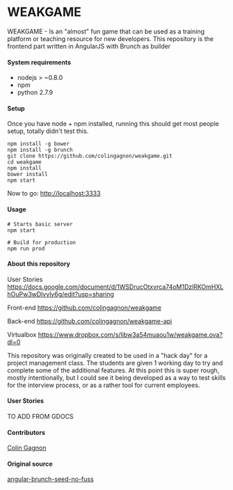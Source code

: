 # WEAKGAME
WEAKGAME - Is an "almost" fun game that can be used as a training platform or teaching resource for new developers. This repository is the frontend part written in AngularJS with Brunch as builder

#### System requirements

* nodejs > ~0.8.0
* npm
* python 2.7.9

#### Setup
Once you have node + npm installed, running this should get most people setup, totally didn't test this.

```
npm install -g bower
npm install -g brunch
git clone https://github.com/colingagnon/weakgame.git
cd weakgame
npm install
bower install
npm start
```

Now to go: [http://localhost:3333](http://localhost:3333)

#### Usage
```
# Starts basic server
npm start

# Build for production
npm run prod
```

#### About this repository

User Stories
https://docs.google.com/document/d/1WSDrucOtxvrca74oM1DzlRKOmHXLhOuPw3wDlvvly6g/edit?usp=sharing

Front-end
https://github.com/colingagnon/weakgame

Back-end
https://github.com/colingagnon/weakgame-api

Virtualbox
https://www.dropbox.com/s/libw3a54muaou1w/weakgame.ova?dl=0

This repository was originally created to be used in a "hack day" for a project management class.  The students are given 1 working day to try and complete some of the additional features. At this point this is super rough, mostly intentionally, but I could see it being developed as a way to test skills for the interview process, or as a rather tool for current employees.

#### User Stories
TO ADD FROM GDOCS

#### Contributors
[Colin Gagnon](https://github.com/colingagnon/weakgame)

#### Original source
[angular-brunch-seed-no-fuss](https://github.com/ocombe/angular-brunch-seed-no-fuss)

